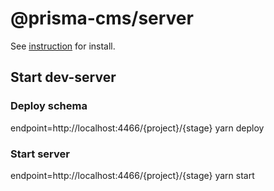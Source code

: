 # @prisma-cms/server
See [instruction](https://github.com/prisma-cms/boilerplate#readme) for install.

## Start dev-server

### Deploy schema
endpoint=http://localhost:4466/{project}/{stage} yarn deploy

### Start server
endpoint=http://localhost:4466/{project}/{stage} yarn start
